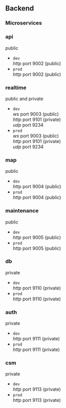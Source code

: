 ## Backend
### Microservices

### api
public  
- `dev`  
  _http_ port 9002 (public)  
- `prod`  
  _http_ port 9002 (public)  

### realtime
public and private  
- `dev`  
  _ws_ port 9003 (public)  
  _http_ port 9101 (private)  
  _udp_ port 9234  
- `prod`  
  _ws_ port 9003 (public)  
  _http_ port 9101 (private)    
  _udp_ port 9234  

### map
public
- `dev`  
  _http_ port 9004 (public)  
- `prod`  
  _http_ port 9004 (public)  

### maintenance
public
- `dev`  
  _http_ port 9005 (public)  
- `prod`  
  _http_ port 9005 (public)  

### db
private
- `dev`  
  _http_ port 9110 (private)  
- `prod`  
  _http_ port 9110 (private)  

### auth
private
- `dev`  
  _http_ port 9111 (private)  
- `prod`  
  _http_ port 9111 (private)  

### csm
private
- `dev`  
  _http_ port 9113 (private)  
- `prod`  
  _http_ port 9113 (private)  


